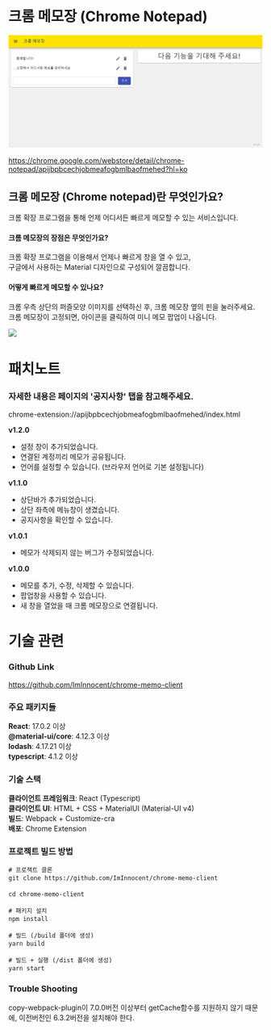 # 크롬 메모장 (Chrome Notepad)

<img src="https://github.com/ImInnocent/chrome-memo-client/blob/master/store/screenshot.png" width="640" /> 

https://chrome.google.com/webstore/detail/chrome-notepad/apijbpbcechjobmeafogbmlbaofmehed?hl=ko

## 크롬 메모장 (Chrome notepad)란 무엇인가요?
크롬 확장 프로그램을 통해 언제 어디서든 빠르게 메모할 수 있는 서비스입니다.

#### 크롬 메모장의 장점은 무엇인가요?
크롬 확장 프로그램을 이용해서 언제나 빠르게 창을 열 수 있고,<br />
구글에서 사용하는 Material 디자인으로 구성되어 깔끔합니다.

#### 어떻게 빠르게 메모할 수 있나요?
크롬 우측 상단의 퍼즐모양 이미지를 선택하신 후, 크롬 메모장 옆의 핀을 눌러주세요.<br/>
크롬 메모장이 고정되면, 아이콘을 클릭하여 미니 메모 팝업이 나옵니다.

<img src="https://lh3.googleusercontent.com/GYv_FywBaUW9jfF05FvQodcmr6RS5eMfY3pJugXYXkEIxwSgSQ9bHbjR04-jxYrGxBuIkATtlzZ5A9C2wMRZ9HOW=w640-h400-e365-rj-sc0x00ffffff" width="640" /> 

# 패치노트

### 자세한 내용은 페이지의 '공지사항' 탭을 참고해주세요.
chrome-extension://apijbpbcechjobmeafogbmlbaofmehed/index.html

__v1.2.0__
- 설정 창이 추가되었습니다.
- 연결된 계정끼리 메모가 공유됩니다.
- 언어를 설정할 수 있습니다. (브라우저 언어로 기본 설정됩니다)

__v1.1.0__
- 상단바가 추가되었습니다.
- 상단 좌측에 메뉴창이 생겼습니다.
- 공지사항을 확인할 수 있습니다.

__v1.0.1__
- 메모가 삭제되지 않는 버그가 수정되었습니다.

__v1.0.0__
- 메모를 추가, 수정, 삭제할 수 있습니다.
- 팝업창을 사용할 수 있습니다.
- 새 창을 열었을 때 크롬 메모장으로 연결됩니다.


# 기술 관련

### Github Link
https://github.com/ImInnocent/chrome-memo-client

### 주요 패키지들
__React__: 17.0.2 이상<br/>
__@material-ui/core__: 4.12.3 이상<br/>
__lodash__: 4.17.21 이상<br/>
__typescript__: 4.1.2 이상

### 기술 스택
__클라이언트 프레임워크__: React (Typescript)<br/>
__클라이언트 UI__: HTML + CSS + MaterialUI (Material-UI v4)<br/>
__빌드__: Webpack + Customize-cra<br/>
__배포__: Chrome Extension

### 프로젝트 빌드 방법
```
# 프로젝트 클론
git clone https://github.com/ImInnocent/chrome-memo-client

cd chrome-memo-client

# 패키지 설치
npm install

# 빌드 (/build 폴더에 생성)
yarn build

# 빌드 + 실행 (/dist 폴더에 생성)
yarn start
```

### Trouble Shooting
copy-webpack-plugin이 7.0.0버전 이상부터 getCache함수를 지원하지 않기 때문에, 이전버전인 6.3.2버전을 설치해야 한다.<br/>
